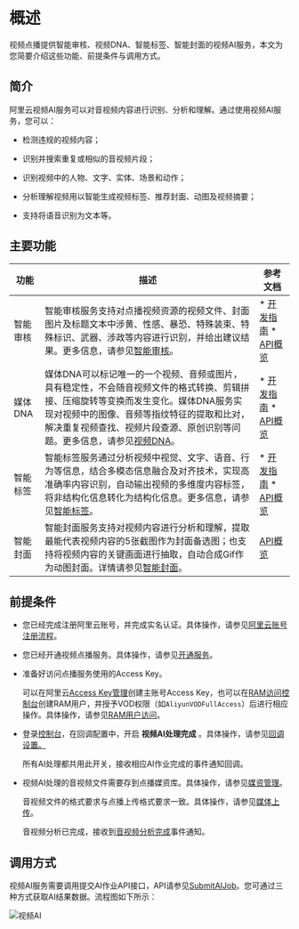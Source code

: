 概述 
=======================

视频点播提供智能审核、视频DNA、智能标签、智能封面的视频AI服务，本文为您简要介绍这些功能、前提条件与调用方式。

简介 
-----------------------

阿里云视频AI服务可以对音视频内容进行识别、分析和理解。通过使用视频AI服务，您可以：

* 检测违规的视频内容；

  

* 识别并搜索重复或相似的音视频片段；

  

* 识别视频中的人物、文字、实体、场景和动作；

  

* 分析理解视频用以智能生成视频标签、推荐封面、动图及视频摘要；

  

* 支持将语音识别为文本等。

  




主要功能 
-------------------------



|  功能   |                                                                                 描述                                                                                 |                                                                                                参考文档                                                                                                 |
|-------|--------------------------------------------------------------------------------------------------------------------------------------------------------------------|-----------------------------------------------------------------------------------------------------------------------------------------------------------------------------------------------------|
| 智能审核  | 智能审核服务支持对点播视频资源的视频文件、封面图片及标题文本中涉黄、性感、暴恐、特殊装束、特殊标识、武器、涉政等内容进行识别，并给出建议结果。更多信息，请参见[智能审核](https://ai.aliyun.com/vi/censor)。                                            | * [开发指南](/cn.zh-CN/开发指南/媒体审核/智能审核.md)   * [API概览](/cn.zh-CN/服务端API/API概览.md)     |
| 媒体DNA | 媒体DNA可以标记唯一的一个视频、音频或图片，具有稳定性，不会随音视频文件的格式转换、剪辑拼接、压缩旋转等变换而发生变化。媒体DNA服务实现对视频中的图像、音频等指纹特征的提取和比对，解决重复视频查找、视频片段查源、原创识别等问题。更多信息，请参见[视频DNA](https://ai.aliyun.com/vi/dna)。 | * [开发指南](/cn.zh-CN/开发指南/视频AI/视频DNA.md)   * [API概览](/cn.zh-CN/服务端API/API概览.md)    |
| 智能标签  | 智能标签服务通过分析视频中视觉、文字、语音、行为等信息，结合多模态信息融合及对齐技术，实现高准确率内容识别，自动输出视频的多维度内容标签，将非结构化信息转化为结构化信息。更多信息，请参见[智能标签](https://ai.aliyun.com/vi/multimodal)。                          | * [开发指南](/cn.zh-CN/开发指南/视频AI/智能标签.md)   * [API概览](/cn.zh-CN/服务端API/API概览.md)     |
| 智能封面  | 智能封面服务支持对视频内容进行分析和理解，提取最能代表视频内容的5张截图作为封面备选图；也支持将视频内容的关键画面进行抽取，自动合成Gif作为动图封面。详情请参见[智能封面](https://ai.aliyun.com/vi/cover)。                                           | [API概览](/cn.zh-CN/服务端API/API概览.md)                                                                                                                                                  |



前提条件 
-------------------------

* 您已经完成注册阿里云账号，并完成实名认证。具体操作，请参见[阿里云账号注册流程](https://help.aliyun.com/document_detail/37195.html?spm=a2c4g.11186623.2.14.12df7fa2nQ91tM#concept-gpr-axx-wdb)。

  

* 您已经开通视频点播服务。具体操作，请参见[开通服务](/cn.zh-CN/快速入门/开始使用视频点播.md)。

  

* 准备好访问点播服务使用的Access Key。

  可以在阿里云[Access Key管理](https://ak-console.aliyun.com/?spm=5176.doc57741.2.8.uLYY2M#/accesskey)创建主账号Access Key，也可以在[RAM访问控制台](https://ram.console.aliyun.com/?spm=5176.doc57741.2.2.fQnI2T#/user/list)创建RAM用户，并授予VOD权限（如`AliyunVODFullAccess`）后进行相应操作。具体操作，请参见[RAM用户访问](/cn.zh-CN/开发指南/账号和授权/创建RAM用户并授权.md)。
  

* 登录[控制台](https://vod.console.aliyun.com/?spm=5176.12818093.products-recent.dvod.5db816d0ZWsSPo#/settings/callback)，在回调配置中，开启 **视频AI处理完成** 。具体操作，请参见[回调设置。](/cn.zh-CN/控制台指南/配置管理/回调设置.md)

  所有AI处理都共用此开关，接收相应AI作业完成的事件通知回调。
  

* 视频AI处理的音视频文件需要存到点播媒资库。具体操作，请参见[媒资管理](/cn.zh-CN/控制台指南/媒资库/媒资管理.md)。

  音视频文件的格式要求与点播上传格式要求一致。具体操作，请参见[媒体上传](/cn.zh-CN/开发指南/媒体上传/概述.md)。

  音视频分析已完成，接收到[音视频分析完成](/cn.zh-CN/开发指南/事件通知/事件列表/音视频分析完成.md)事件通知。
  




调用方式 
-------------------------

视频AI服务需要调用提交AI作业API接口，API请参见[SubmitAIJob](/cn.zh-CN/服务端API/视频AI/提交AI作业.md)。您可通过三种方式获取AI结果数据。流程图如下所示：

![视频AI](https://static-aliyun-doc.oss-accelerate.aliyuncs.com/assets/img/zh-CN/0862226061/p177541.png)
